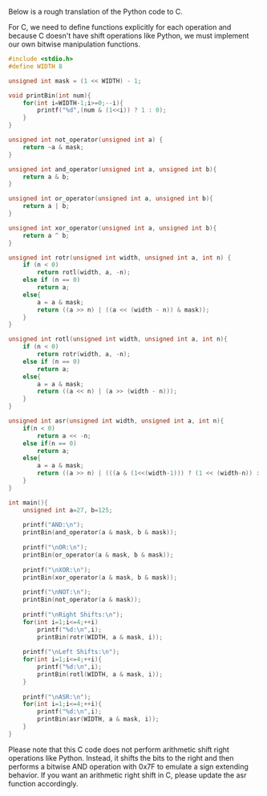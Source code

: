  Below is a rough translation of the Python code to C.

For C, we need to define functions explicitly for each operation and because C doesn't have shift operations like Python, we must implement our own bitwise manipulation functions.

```c
#include <stdio.h>
#define WIDTH 8

unsigned int mask = (1 << WIDTH) - 1;

void printBin(int num){
    for(int i=WIDTH-1;i>=0;--i){
        printf("%d",(num & (1<<i)) ? 1 : 0);
    }
}

unsigned int not_operator(unsigned int a) {
    return ~a & mask;
}

unsigned int and_operator(unsigned int a, unsigned int b){
    return a & b;
}

unsigned int or_operator(unsigned int a, unsigned int b){
    return a | b;
}

unsigned int xor_operator(unsigned int a, unsigned int b){
    return a ^ b;
}

unsigned int rotr(unsigned int width, unsigned int a, int n) {
    if (n < 0)
        return rotl(width, a, -n);
    else if (n == 0)
        return a;
    else{
        a = a & mask;
        return ((a >> n) | ((a << (width - n)) & mask));
    }
}

unsigned int rotl(unsigned int width, unsigned int a, int n){
    if (n < 0)
        return rotr(width, a, -n);
    else if (n == 0)
        return a;
    else{
        a = a & mask;
        return ((a << n) | (a >> (width - n)));
    }
}

unsigned int asr(unsigned int width, unsigned int a, int n){
    if(n < 0)
        return a << -n;
    else if(n == 0)
        return a;
    else{
        a = a & mask;
        return ((a >> n) | (((a & (1<<(width-1))) ? (1 << (width-n)) : 0));
    }
}

int main(){
    unsigned int a=27, b=125;
    
    printf("AND:\n");
    printBin(and_operator(a & mask, b & mask));
    
    printf("\nOR:\n");
    printBin(or_operator(a & mask, b & mask));
    
    printf("\nXOR:\n");
    printBin(xor_operator(a & mask, b & mask));
    
    printf("\nNOT:\n");
    printBin(not_operator(a & mask));
    
    printf("\nRight Shifts:\n");
    for(int i=1;i<=4;++i)
        printf("%d:\n",i);
        printBin(rotr(WIDTH, a & mask, i));
        
    printf("\nLeft Shifts:\n");
    for(int i=1;i<=4;++i){
        printf("%d:\n",i);
        printBin(rotl(WIDTH, a & mask, i));
    }
    
    printf("\nASR:\n");
    for(int i=1;i<=4;++i){
        printf("%d:\n",i);
        printBin(asr(WIDTH, a & mask, i));
    }
}
```
Please note that this C code does not perform arithmetic shift right operations like Python. Instead, it shifts the bits to the right and then performs a bitwise AND operation with 0x7F to emulate a sign extending behavior. If you want an arithmetic right shift in C, please update the asr function accordingly.
